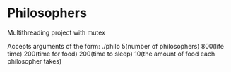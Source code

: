 # Philosophers
Multithreading project with mutex


Accepts arguments of the form: ./philo 5(number of philosophers) 800(life time) 200(time for food) 200(time to sleep) 10(the amount of food each philosopher takes)
